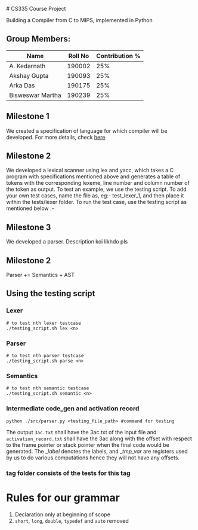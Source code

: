 ﻿﻿# CS335 Course Project

Building a Compiler from C to MIPS, implemented in Python

## Group Members:


| Name             | Roll No | Contribution % |
|------------------|---------|----------------|
| A. Kedarnath     | 190002  | 25%            |
| Akshay Gupta     | 190093  | 25%            |
| Arka Das         | 190175  | 25%            |
| Bisweswar Martha | 190239  | 25%            |

## Milestone 1

We created a specification of language for which compiler will be developed. For more details, check [here](./docs/manual.pdf)

## Milestone 2

We developed a lexical scanner using lex and yacc, which takes a C program with specifications mentioned above and generates a table of tokens with the corresponding lexeme, line number and column number of the token as output. To test an example, we use the testing script. To add your own test cases, name the file as, eg:- test_lexer_1, and then place it within the tests/lexer folder. To run the test case, use the testing script as mentioned below :-

## Milestone 3

We developed a parser. Description koi likhdo pls

## Milestone 2

Parser += Semantics + AST

## Using the testing script

### Lexer

```
# to test nth lexer testcase
./testing_script.sh lex <n>
```

### Parser

```
# to test nth parser testcase
./testing_script.sh parse <n>
```

### Semantics

```
# to test nth semantic testcase
./testing_script.sh semantic <n>
```
### Intermediate code_gen and activation record

```
python ./src/parser.py <testing_file_path> #command for testing
```
 The output ```3ac.txt``` shall have the 3ac.txt of the input file and ```activation_record.txt``` shall have the 3ac along with the offset with respect to the frame pointer or stack pointer when the final code would be generated. The __label_<number> denotes the labels, and __tmp_var_<number> are registers used by us to do various computations hence they will not have any offsets. 

### tag folder consists of the tests for this tag


# Rules for our grammar 

1. Declaration only at beginning of scope
2. `short`, `long`, `double`, `typedef` and `auto` removed

